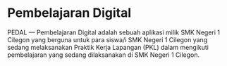# Pembelajaran Digital
PEDAL — Pembelajaran Digital adalah sebuah aplikasi milik SMK Negeri 1 Cilegon yang berguna untuk para siswa/i SMK Negeri 1 Cilegon yang sedang melaksanakan Praktik Kerja Lapangan (PKL) dalam mengikuti pembelajaran yang sedang dilaksanakan di SMK Negeri 1 Cilegon. 
